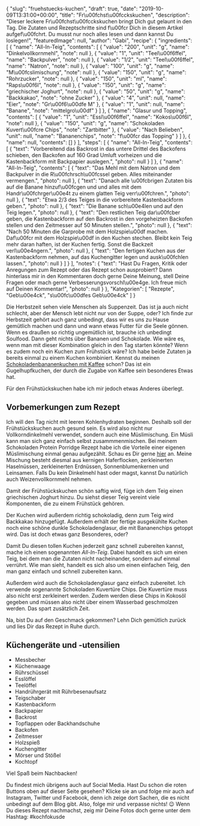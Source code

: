 {
    "slug": "fruehstuecks-kuchen",
    "draft": true,
    "date": "2019-10-09T13:31:00+00:00",
    "title": "Fr\u00fchst\u00fcckskuchen",
    "description": "Dieser leckere Fr\u00fchst\u00fcckskuchen bringt Dich gut gelaunt in den Tag. Die Zutaten und Rezeptschritte sind f\u00fcr Dich in diesem Artikel aufgef\u00fchrt. Du musst nur noch alles lesen und dann kannst Du loslegen!",
    "featuredImage": null,
    "author": "Gabi",
    "recipe": {
        "ingredients": [
            {
                "name": "All-In-Teig",
                "contents": [
                    {
                        "value": "200",
                        "unit": "g",
                        "name": "Dinkelvollkornmehl",
                        "note": null
                    },
                    {
                        "value": "1",
                        "unit": "Teel\u00f6ffel",
                        "name": "Backpulver",
                        "note": null
                    },
                    {
                        "value": "1\/2",
                        "unit": "Teel\u00f6ffel",
                        "name": "Natron",
                        "note": null
                    },
                    {
                        "value": "100",
                        "unit": "g",
                        "name": "M\u00fcslimischung",
                        "note": null
                    },
                    {
                        "value": "150",
                        "unit": "g",
                        "name": "Rohrzucker",
                        "note": null
                    },
                    {
                        "value": "150",
                        "unit": "ml",
                        "name": "Raps\u00f6l",
                        "note": null
                    },
                    {
                        "value": "150",
                        "unit": "g",
                        "name": "griechischer Joghurt",
                        "note": null
                    },
                    {
                        "value": "50",
                        "unit": "g",
                        "name": "Backkakao",
                        "note": "ohne Zucker"
                    },
                    {
                        "value": "4",
                        "unit": null,
                        "name": "Eier",
                        "note": "Gr\u00f6\u00dfe M"
                    },
                    {
                        "value": "1",
                        "unit": null,
                        "name": "Banane",
                        "note": "mittelgro\u00df"
                    }
                ]
            },
            {
                "name": "Glasur und Topping",
                "contents": [
                    {
                        "value": "1",
                        "unit": "Essl\u00f6ffel",
                        "name": "Kokos\u00f6l",
                        "note": null
                    },
                    {
                        "value": "150",
                        "unit": "g",
                        "name": "Schokoladen Kuvert\u00fcre Chips",
                        "note": "Zartbitter"
                    },
                    {
                        "value": "Nach Belieben",
                        "unit": null,
                        "name": "Bananenchips",
                        "note": "f\u00fcr das Topping"
                    }
                ]
            },
            {
                "name": null,
                "contents": []
            }
        ],
        "steps": [
            {
                "name": "All-In-Teig",
                "contents": [
                    {
                        "text": "Vorbereitend das Backrost in das untere Drittel des Backofens schieben, den Backofen auf 160 Grad Umluft vorheizen und die Kastenbackform mit Backpapier auslegen.",
                        "photo": null
                    }
                ]
            },
            {
                "name": "All-In-Teig",
                "contents": [
                    {
                        "text": "Das Mehl mit dem Natron und dem Backpulver in die R\u00fchrsch\u00fcssel geben. Alles miteinander vermengen.",
                        "photo": null
                    },
                    {
                        "text": "Danach alle \u00fcbrigen Zutaten bis auf die Banane hinzuf\u00fcgen und und alles mit dem Handr\u00fchrger\u00e4t zu einem glatten Teig verr\u00fchren.",
                        "photo": null
                    },
                    {
                        "text": "Etwa 2\/3 des Teiges in die vorbereitete Kastenbackform geben.",
                        "photo": null
                    },
                    {
                        "text": "Die Banane sch\u00e4len und auf den Teig legen.",
                        "photo": null
                    },
                    {
                        "text": "Den restlichen Teig dar\u00fcber geben, die Kastenbackform auf den Backrost in den vorgeheizten Backofen stellen und den Zeitmesser auf 50 Minuten stellen.",
                        "photo": null
                    },
                    {
                        "text": "Nach 50 Minuten die Garprobe mit dem Holzspie\u00df machen. Daf\u00fcr mit dem Holzspie\u00df in den Kuchen stechen. Bleibt kein Teig mehr daran haften, ist der Kuchen fertig. Sonst die Backzeit verl\u00e4ngern.",
                        "photo": null
                    },
                    {
                        "text": "Den fertigen Kuchen aus der Kastenbackform nehmen, auf das Kuchengitter legen und ausk\u00fchlen lassen.",
                        "photo": null
                    }
                ]
            }
        ],
        "notes": {
            "text": "Hast Du Fragen, Kritik oder Anregungen zum Rezept oder das Rezept schon ausprobiert? Dann hinterlass mir in den Kommentaren doch gerne Deine Meinung, stell Deine Fragen oder mach gerne Verbesserungsvorschl\u00e4ge. Ich freue mich auf Deinen Kommentar!",
            "photo": null
        }
    },
    "Kategorien": [
        "Rezepte",
        "Geb\u00e4ck",
        "s\u00fc\u00dfes Geb\u00e4ck"
    ]
}

Die Herbstzeit sehen viele Menschen als Suppenzeit. Das ist ja auch nicht schlecht, aber der Mensch lebt nicht nur von der Suppe, oder? Ich finde zur Herbstzeit gehört auch ganz unbedingt, dass wir es uns zu Hause gemütlich machen und   dann und wann etwas Futter für die Seele gönnen. Wenn es draußen so richtig ungemütlich ist, brauche ich unbedingt Soulfood. Dann geht nichts über Bananen und Schokolade. Wie wäre es, wenn man mit dieser Kombination gleich in den Tag starten könnte? Wenn es zudem noch ein Kuchen zum Frühstück wäre? Ich habe beide Zutaten ja bereits einmal zu einem Kuchen kombiniert. Kennst du meinen [Schokoladenbananenkuchen mit Kaffee](https://kochfokus.de/artikel/dieser-schokoladen-bananenkuchen-rockt-kochfokus-de/ "Schokoladenbananenkuchen mit Kaffee") schon? Das ist ein Gugelhupfkuchen, der durch die Zugabe von Kaffee sein besonderes Etwas hat.

Für den Frühstückskuchen habe ich mir jedoch etwas Anderes überlegt.

## Vorbemerkungen zum Rezept

Ich will den Tag nicht mit leeren Kohlenhydraten beginnen. Deshalb soll der Frühstückskuchen auch gesund sein. Es wird also nicht nur Vollkorndinkelmehl verwendet, sondern auch eine Müslimischung. Ein Müsli kann man sich ganz einfach selbst zusammmenmischen. Bei meinem Schokoladen Protein Porridge Rezept habe ich die Vorteile einer eigenen Müslimischung einmal genau aufgezählt. Schau es Dir gerne [hier](https://kochfokus.de/artikel/schokoladen-protein-porridge-mit-muesli/ "hier") an. Meine Mischung besteht diesmal aus kernigen Haferflocken, zerkleinerten Haselnüssen, zerkleinerten Erdnüssen, Sonnenblumenkernen und Leinsamen. Falls Du kein Dinkelmehl hast oder magst, kannst Du natürlich auch Weizenvollkornmehl nehmen.

Damit der Frühstückskuchen schön saftig wird, füge ich dem Teig einen griechischen Joghurt hinzu. Du siehst dieser Teig vereint viele Komponenten, die zu einem Frühstück gehören.

Der Kuchen wird außerdem richtig schokoladig, denn zum Teig wird Backkakao hinzugefügt. Außerdem erhält der fertige ausgekühlte Kuchen noch eine schöne dunkle Schokoladenglasur, die mit Bananenchips getoppt wird. Das ist doch etwas ganz Besonderes, oder?

Damit Du diesen tollen Kuchen jederzeit ganz schnell zubereiten kannst, mache ich einen sogenannten *All-In-Teig*. Dabei handelt es sich um einen Teig, bei dem man die Zutaten nicht nacheinander, sondern auf einmal verrührt. Wie man sieht, handelt es sich also um einen einfachen Teig, den man ganz einfach und schnell zubereiten kann.

Außerdem wird auch die Schokoladenglasur ganz einfach zubereitet. Ich verwende  sogenannte Schokoladen Kuvertüre Chips. Die Kuvertüre muss also nicht erst zerkleinert werden. Zudem werden diese Chips in Kokosöl gegeben und müssen also nicht über einem Wasserbad geschmolzen werden. Das spart zusätzlich Zeit.

Na, bist Du auf den Geschmack gekommen? Lehn Dich gemütlich zurück und lies Dir das Rezept in Ruhe durch.

## Küchengeräte und -utensilien

- Messbecher
- Küchenwaage
- Rührschüssel
- Esslöffel
- Teelöffel
- Handrührgerät mit Rührbesenaufsatz
- Teigschaber
- Kastenbackform
- Backpapier
- Backrost
- Topflappen oder Backhandschuhe
- Backofen
- Zeitmesser
- Holzspieß
- Kuchengitter
- Mörser und Stößel
- Kochtopf

Viel Spaß beim Nachbacken!

Du findest mich übrigens auch auf Social Media. Hast Du schon die roten Buttons oben auf dieser Seite gesehen? Klicke sie an und folge mir auch auf Instagram, Twitter und Facebook, denn ich zeige dort Sachen, die es nicht unbedingt auf dem Blog gibt. Also, folge mir und verpasse nichts! 😉 Wenn Du dieses Rezept nachmachst, zeig mir Deine Fotos doch gerne unter dem Hashtag: #kochfokusde